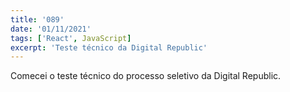 ```yaml
---
title: '089'
date: '01/11/2021'
tags: ['React', JavaScript]
excerpt: 'Teste técnico da Digital Republic'
---
```

Comecei o teste técnico do processo seletivo da Digital Republic.
